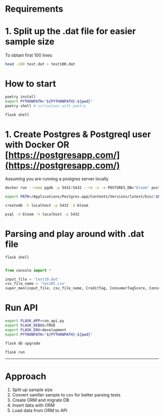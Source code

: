 # Requirements

# 1. Split up the .dat file for easier sample size

To obtain first 100 lines:

```sh
head -100 test.dat > test100.dat
```

# How to start

```sh
poetry install
export PYTHONPATH="${PYTHONPATH}:${pwd}"
poetry shell # virtualenv with poetry

flask shell
```

# 1. Create Postgres & Postgreql user with Docker OR [https://postgresapp.com/](https://postgresapp.com/)

Assuming you are running a postgres server locally

```sh
docker run --name pgdb -p 5432:5432 --rm -e -e POSTGRES_DB="bloom" postgres

export PATH=/Applications/Postgres.app/Contents/Versions/latest/bin/:$PATH # get access to psql

createdb -h localhost -p 5432 -d bloom

psql -d bloom -h localhost -p 5432
```

# Parsing and play around with .dat file

```sh
flask shell
```

```py

from console import *

input_file = 'test10.dat'
csv_file_name = 'tes10t.csv'
super_man(input_file, csv_file_name, CreditTag, ConsumerTagScore, Consumer)

```

# Run API

```sh
export FLASK_APP=run_api.py
export FLASK_DEBUG=TRUE
export FLASK_ENV=development
export PYTHONPATH="${PYTHONPATH}:${pwd}"

flask db upgrade

flask run
```

---

# Approach

1. Split up sample size
2. Convert samller sample to csv for better parsing tests
3. Create ORM and migrate DB
4. Insert data with ORM
5. Load data from ORM to API
